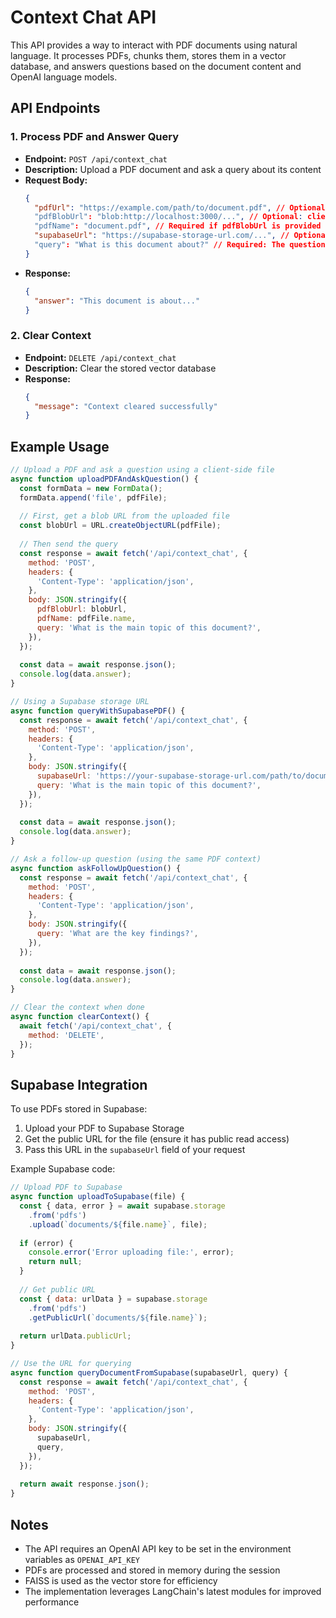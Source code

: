 # Context Chat API

This API provides a way to interact with PDF documents using natural language. It processes PDFs, chunks them, stores them in a vector database, and answers questions based on the document content and OpenAI language models.

## API Endpoints

### 1. Process PDF and Answer Query
- **Endpoint:** `POST /api/context_chat`
- **Description:** Upload a PDF document and ask a query about its content
- **Request Body:**
  ```json
  {
    "pdfUrl": "https://example.com/path/to/document.pdf", // Optional: URL to a PDF
    "pdfBlobUrl": "blob:http://localhost:3000/...", // Optional: client-side Blob URL
    "pdfName": "document.pdf", // Required if pdfBlobUrl is provided
    "supabaseUrl": "https://supabase-storage-url.com/...", // Optional: Supabase storage URL
    "query": "What is this document about?" // Required: The question to answer
  }
  ```
- **Response:**
  ```json
  {
    "answer": "This document is about..."
  }
  ```

### 2. Clear Context
- **Endpoint:** `DELETE /api/context_chat`
- **Description:** Clear the stored vector database
- **Response:**
  ```json
  {
    "message": "Context cleared successfully"
  }
  ```

## Example Usage

```javascript
// Upload a PDF and ask a question using a client-side file
async function uploadPDFAndAskQuestion() {
  const formData = new FormData();
  formData.append('file', pdfFile);
  
  // First, get a blob URL from the uploaded file
  const blobUrl = URL.createObjectURL(pdfFile);
  
  // Then send the query
  const response = await fetch('/api/context_chat', {
    method: 'POST',
    headers: {
      'Content-Type': 'application/json',
    },
    body: JSON.stringify({
      pdfBlobUrl: blobUrl,
      pdfName: pdfFile.name,
      query: 'What is the main topic of this document?',
    }),
  });
  
  const data = await response.json();
  console.log(data.answer);
}

// Using a Supabase storage URL
async function queryWithSupabasePDF() {
  const response = await fetch('/api/context_chat', {
    method: 'POST',
    headers: {
      'Content-Type': 'application/json',
    },
    body: JSON.stringify({
      supabaseUrl: 'https://your-supabase-storage-url.com/path/to/document.pdf',
      query: 'What is the main topic of this document?',
    }),
  });
  
  const data = await response.json();
  console.log(data.answer);
}

// Ask a follow-up question (using the same PDF context)
async function askFollowUpQuestion() {
  const response = await fetch('/api/context_chat', {
    method: 'POST',
    headers: {
      'Content-Type': 'application/json',
    },
    body: JSON.stringify({
      query: 'What are the key findings?',
    }),
  });
  
  const data = await response.json();
  console.log(data.answer);
}

// Clear the context when done
async function clearContext() {
  await fetch('/api/context_chat', {
    method: 'DELETE',
  });
}
```

## Supabase Integration

To use PDFs stored in Supabase:

1. Upload your PDF to Supabase Storage
2. Get the public URL for the file (ensure it has public read access)
3. Pass this URL in the `supabaseUrl` field of your request

Example Supabase code:
```javascript
// Upload PDF to Supabase
async function uploadToSupabase(file) {
  const { data, error } = await supabase.storage
    .from('pdfs')
    .upload(`documents/${file.name}`, file);
    
  if (error) {
    console.error('Error uploading file:', error);
    return null;
  }
  
  // Get public URL
  const { data: urlData } = supabase.storage
    .from('pdfs')
    .getPublicUrl(`documents/${file.name}`);
    
  return urlData.publicUrl;
}

// Use the URL for querying
async function queryDocumentFromSupabase(supabaseUrl, query) {
  const response = await fetch('/api/context_chat', {
    method: 'POST',
    headers: {
      'Content-Type': 'application/json',
    },
    body: JSON.stringify({
      supabaseUrl,
      query,
    }),
  });
  
  return await response.json();
}
```

## Notes
- The API requires an OpenAI API key to be set in the environment variables as `OPENAI_API_KEY`
- PDFs are processed and stored in memory during the session
- FAISS is used as the vector store for efficiency
- The implementation leverages LangChain's latest modules for improved performance 